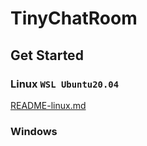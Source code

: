 # TinyChatRoom

## Get Started

### Linux `WSL Ubuntu20.04`

[README-linux.md](./src/LinuxTermRoom/REAEME.md)

### Windows

